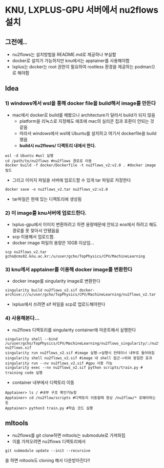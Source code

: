 # KNU, LXPLUS-GPU 서버에서 nu2flows 설치

## 그전에..
- nu2flows는 설치방법을 README.md로 제공하나 부실함
- docker로 설치가 가능하지만 knu에서는 apptainer를 사용해야함
- lxplus는 docker는 root 권한이 필요하여 rootless 환경을 제공하는 podman으로 해야함

## Idea
### 1) windows에서 wsl을 통해 docker file을 build해서 image를 만든다
- mac에서 docker로 build를 해봤으나 architecture가 달라서 build가 되지 않음
    - platform을 리눅스로 지정해도 애초에 mac의 실리콘 칩과 호환이 안되는 것 같음
    - 따라서 windows에서 wsl에 Ubuntu를 설치하고 여기서 dockerfile을 build 했음
    - **build시 nu2flows/ 디렉토리 내에서 한다.**
```
wsl -d Ubuntu #wsl 실행
cd /path/to/nu2flows #nu2flows 경로로 이동
docker build -f docker/Dockerfile -t nu2flows_v2:v2.0 . #docker image 빌드
```
- 그리고 이미지 파일을 서버에 업로드할 수 있게 tar 파일로 저장한다
```
docker save -o nu2flows_v2.tar nu2flows_v2:v2.0
```
- tar파일은 현재 있는 디렉토리에 생성됨
### 2) 이 image를 knu서버에 업로드한다.
- lxplus-gpu에서 이미지 변환하려고 하면 용량때문에 안되고 eos에서 하려고 해도 경로를 못 찾아서 안됐음음
- scp 이용해서 업로드함.
- docker image 파일의 용량은 10GB 이상임...
```
scp nu2flows_v2.tar gcho@cms02.knu.ac.kr:/u/user/gcho/TopPhysics/CPV/MachineLearning
```
### 3) knu에서 apptainer를 이용해 docker image를 변환한다
- docker image를 singularity image로 변환한다
```
singularity build nu2flows_v2.sif docker-archive:///u/user/gcho/TopPhysics/CPV/MachineLearning/nu2flows_v2.tar
```
- lxplus에서 쓰려면 sif 파일을 scp로 업로드해야한다
### 4) 사용해본다...
- nu2flows 디렉토리를 singularity container에 마운트해서 실행한다
```
singularity shell --bind /u/user/gcho/TopPhysics/CPV/MachineLearning/nu2flows_singularity/:/nu2flows nu2flows.sif
singularity run nu2flows_v2.sif #image 실행->실행시 컨테이너 내부로 들어와짐
singularity shell nu2flows_v2.sif #image 내 shell 접근->위와 동일한 효과
singularity run --nv nu2flows_v2.sif #gpu 사용 가능
singularity exec --nv nu2flows_v2.sif python scripts/train.py # training code 실행
```
- container 내부에서 디렉토리 이동
```
Apptainer> ls / #내부 구조 확인가능함
Apptainer> cd /nu2flow/scripts #디렉토리 이동할때 항상 /nu2flow/* 로해야하는듯
Apptainer> python3 train.py #학습 코드 실행
```

## mltools
- nu2flows를 git clone하면 mltools는 submodule로 가져와짐
- 이를 가져오려면 nu2flows 디렉토리에서
```
git submodule update --init --recursive
```
을 하면 mltools도 cloning 해서 다운받아진다!!
